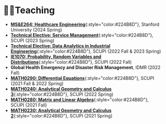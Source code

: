 # 👩‍🏫Teaching

- [**MS&E264: Healthcare Engineering**](https://explorecourses.stanford.edu/search?view=catalog&filter-coursestatus-Active=on&page=0&catalog=&academicYear=20232024&q=MS%26E+264&collapse=){:style="color:#224B8D"}, Stanford University (2024 Spring)
- [**Technical Elective: Service Management**](https://scupi.scu.edu.cn/wp-content/uploads/2023/03/Technical-Elective_Service-Management_LiuDi-3.pdf){:style="color:#224B8D"}, SCUPI (2023 Spring)
- [**Technical Elective: Data Analytics in Industrial Engineering**](https://scupi.scu.edu.cn/wp-content/uploads/2023/03/Technical-Elective_Data-Analytics-in-Industrial-Engineering_LiuYang-3.pdf){:style="color:#224B8D"}, SCUPI (2022 Fall & 2023 Spring)
- [**IE1070: Probability, Random Variables and Distributions**](https://scupi.scu.edu.cn/wp-content/uploads/2022/09/IE1070_Probability-and-Statistics_YangLiu.pdf){:style="color:#224B8D"}, SCUPI (2022 Fall)
- **Global Health Emergency and Disaster Risk Management**, IDMR (2022 Fall)
- [**MATH0290: Differential Equations**](https://scupi.scu.edu.cn/wp-content/uploads/2022/03/MATH0290-Differential-Equations-Robin-Cunningham-1.pdf){:style="color:#224B8D"}, SCUPI (2021 Fall & 2022 Spring)
- [**MATH0240: Analytical Geometry and Calculus 3**](https://scupi.scu.edu.cn/wp-content/uploads/2022/03/MATH0240-Analytic-Geometry-and-Calculus-3-sec1-Yang-Zheng-1.pdf){:style="color:#224B8D"}, SCUPI (2022 Spring)
- [**MATH0280: Matrix and Linear Algebra**](https://scupi.scu.edu.cn/wp-content/uploads/2021/09/MATH0280-Matrices-and-Linear-Algebra-sec1-Yang-Zheng-1.pdf){:style="color:#224B8D"}, SCUPI (2021 Fall)
- [**MATH0230: Analytical Geometry and Calculus 2**](https://scupi.scu.edu.cn/wp-content/uploads/2021/03/Math-230-Analytic-Geometry-and-Calculus-2-Yang-Zheng.pdf){:style="color:#224B8D"}, SCUPI (2021 Spring) 
